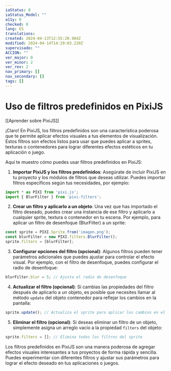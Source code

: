 ```yaml
---
iaStatus: 0
iaStatus_Model: ""
a11y: 0
checked: 0
lang: ES
translations: 
created: 2024-04-13T12:55:20.984Z
modified: 2024-04-14T14:29:03.220Z
supervisado: ""
ACCION: ""
ver_major: 0
ver_minor: 2
ver_rev: 2
nav_primary: []
nav_secondary: []
tags: []
---
```

# Uso de filtros predefinidos en PixiJS

[[Aprender sobre PixiJS]]

¡Claro! En PixiJS, los filtros predefinidos son una característica poderosa que te permite aplicar efectos visuales a tus elementos de visualización. Estos filtros son efectos listos para usar que puedes aplicar a sprites, texturas o contenedores para lograr diferentes efectos estéticos en tu aplicación o juego.

Aquí te muestro cómo puedes usar filtros predefinidos en PixiJS:

1. **Importar PixiJS y los filtros predefinidos**: Asegúrate de incluir PixiJS en tu proyecto y los módulos de filtros que deseas utilizar. Puedes importar filtros específicos según tus necesidades, por ejemplo:

```javascript
import * as PIXI from 'pixi.js';
import { BlurFilter } from 'pixi-filters';
```

2. **Crear un filtro y aplicarlo a un objeto**: Una vez que has importado el filtro deseado, puedes crear una instancia de ese filtro y aplicarlo a cualquier sprite, textura o contenedor en tu escena. Por ejemplo, para aplicar un filtro de desenfoque (BlurFilter) a un sprite:

```javascript
const sprite = PIXI.Sprite.from('imagen.png');
const blurFilter = new PIXI.filters.BlurFilter();
sprite.filters = [blurFilter];
```

3. **Configurar opciones del filtro (opcional)**: Algunos filtros pueden tener parámetros adicionales que puedes ajustar para controlar el efecto visual. Por ejemplo, con el filtro de desenfoque, puedes configurar el radio de desenfoque:

```javascript
blurFilter.blur = 5; // Ajusta el radio de desenfoque
```

4. **Actualizar el filtro (opcional)**: Si cambias las propiedades del filtro después de aplicarlo a un objeto, es posible que necesites llamar al método `update` del objeto contenedor para reflejar los cambios en la pantalla:

```javascript
sprite.update(); // Actualiza el sprite para aplicar los cambios en el filtro
```

5. **Eliminar el filtro (opcional)**: Si deseas eliminar un filtro de un objeto, simplemente asigna un arreglo vacío a la propiedad `filters` del objeto:

```javascript
sprite.filters = []; // Elimina todos los filtros del sprite
```

Los filtros predefinidos en PixiJS son una manera poderosa de agregar efectos visuales interesantes a tus proyectos de forma rápida y sencilla. Puedes experimentar con diferentes filtros y ajustar sus parámetros para lograr el efecto deseado en tus aplicaciones o juegos.
